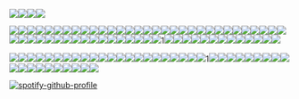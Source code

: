 ![](https://64.media.tumblr.com/5465facafedb0ce277bfb465590ae8e5/2b169c13e35acff4-72/s75x75_c1/77c05d781dce7c1e26d1c03a2bc28fe48725cad9.webp)![](https://64.media.tumblr.com/33278ce5c31499c5f34df91f61a63461/2b169c13e35acff4-ed/s75x75_c1/3d2d05293ca9f82bb34176da7bbf51f16c0aaf7d.webp)![](https://64.media.tumblr.com/22310d5c92b7e33f1167d830542a07d5/2b169c13e35acff4-d8/s75x75_c1/0427a3ee2141ce92de9b2367815a231f5c76cf96.webp)![](https://64.media.tumblr.com/34499cefa1913fcf05455b98d3610b79/2b169c13e35acff4-82/s75x75_c1/33a33810852775192d750971c02cf580fe4c9e12.webp)

![](https://64.media.tumblr.com/739124eafea193645cd85bc5b60d5a98/6eac0cbc1027da31-93/s100x200/14574d1019ca4428515a06056a00c5aa607abf47.pnj)![](https://64.media.tumblr.com/23e7d37b38234f55811b6ede1c4635af/6eac0cbc1027da31-78/s100x200/814ecb7e53b7f1a50df83266f154c21497ff0f59.pnj)![](https://64.media.tumblr.com/20def6f0395884190de77d128e4b51fe/6eac0cbc1027da31-82/s100x200/aa4775365f1a330c74dba7bef296ed0049545005.pnj)![](https://64.media.tumblr.com/cafacf56bdf8b4051f2d84d006ec871b/048517b550743f13-93/s100x200/9c4e3942c56d343b034b5f356506fc0ee926e5f5.gifv)![](https://64.media.tumblr.com/105bd1ea1f0e1a815a570d5419acf2bd/321aa268678c99b9-e6/s100x200/9da1d68dc67163e827818707acf244b75b2eb50c.gifv)![](https://64.media.tumblr.com/85e11c78dfa6f121dce4e597fe08e9bf/3347c16333dd2347-27/s100x200/c0cb46d7c29f76ceda20d7c94ead05665f7e3de9.gifv)![](https://64.media.tumblr.com/d9af0b74daf8fa8d90d42562cbdae75f/3347c16333dd2347-5a/s100x200/8fcb6bfced9a18c46f3c847ca82a685543f65126.jpg)![](https://64.media.tumblr.com/2dcb1380402da49ddbaa4292704555b9/a12f29e441283a05-b4/s100x200/b8bf6d9c942e3380281259391b2feaa1be46794d.gifv)![](https://64.media.tumblr.com/a0ed0beecc40c08a30e1eac41f416f81/6db96f7ecd419257-93/s100x200/26b7903ffd248f1aac03ba95f12220d5c27200aa.pnj)![](https://64.media.tumblr.com/d970cac53516f88e229c5a5aba5600ac/291b57fc1bf1e0d5-51/s100x200/2bce6be970f218783a46a64f00d1188857b3e848.pnj)![](https://64.media.tumblr.com/0d9967136fab69c81d2ccc22ef9a8867/291b57fc1bf1e0d5-56/s100x200/efbeca7fb4f4d374a6e5f8e72e4ab66ec6b37d6a.pnj)![](https://64.media.tumblr.com/89606bd4cb0db90ca4e22fb152fd8a29/3bf62ad8d20f8b2a-9c/s100x200/a35decc67430462dd97db68693a46ee59972bedd.gifv)![](https://64.media.tumblr.com/2bb49d4f0dd47abeda027015a28d5181/cf90d1c710160785-16/s100x200/2da03d748fa26dd9242168f610804fb0c8eb451a.gifv)![](https://64.media.tumblr.com/5d3e64a9d12863a74ed98faa03a8f941/712e794bff568974-74/s100x200/68b1e61589e92bbd0265f5086cbc000d32ad0b0c.jpg)![](https://64.media.tumblr.com/2f5a7d7c4a1df3f8ca3096ed1ad3f356/712e794bff568974-ec/s100x200/b7d02f842bc31434043ed7160f3f19a2ab4f2edb.jpg)![](https://64.media.tumblr.com/fb3131d81fd9c41547395c12e91c613e/e82a9758aa9a0ad9-7b/s100x200/4fa90cc09bf347dff94541872e629201719ef456.gifv)![](https://64.media.tumblr.com/e3185c3d4cf7eb24b48c38078817c57f/79db89ea4dd40b8f-d1/s100x200/4253ef33791040195781a7f748b4eb5ee87f39c1.pnj)![](https://64.media.tumblr.com/4cf042276799cf031e74550d3dd2f2da/c80e07d9272333a9-57/s100x200/76a5b5beba1029f691734f705c97f9c0940e7685.gifv)![](https://64.media.tumblr.com/5f0ac39bc76733a55e928bf0a4f9cfbb/64104f05e58e5ee5-80/s100x200/5549eea36a6b01d76b05c13a590829e2b96ce256.pnj)![](https://64.media.tumblr.com/246e39c2dfae1cb369873728bca0b77a/d3abe813af06eb03-f9/s100x200/6979253da882e8dd437009b1186700e3ec153fbc.gifv)![](https://64.media.tumblr.com/b9356b2cb54962b47093fc47853ef99f/32971ec037eaf543-37/s100x200/a6a3ab6b87ee5a2d91f99caff64062ab6570f242.pnj)![](https://64.media.tumblr.com/3edf675d0427b82a5eb40c0fba2b02a3/e33f34dc8b4bdcd4-21/s100x200/b4378e6607aa23f9d70da0869ea1f49e42553814.pnj)![](https://64.media.tumblr.com/c63e49fca2a4d0543cf24eb961a9e5dd/f6aa4a68b0575f05-d2/s100x200/a2cfd17051a2951700cd01ffd63c67ee3e052ff2.gifv)![](https://64.media.tumblr.com/69efe6070f4e1f5ac82aeb2e787e3f8a/f2cc2a65c0bafe8b-8b/s100x200/9b356ad70d99802bf6fb4387c8a8dcc9847311c0.pnj)![](https://64.media.tumblr.com/c36fb01a5ab40c37863e6eac191de25d/f2cc2a65c0bafe8b-29/s100x200/5ee7467ecaeadc7dbc0b6c0a5609c31b0c926ee3.pnj)![](https://64.media.tumblr.com/558ea269a5187eeb0e6f8d7a5d421d5d/f0d7eb6e599c679f-19/s100x200/0fbae3f672c95fb9202ede3e7f26ab36b72c1828.gifv)![](https://64.media.tumblr.com/dcc4d46fd004da48ef0a9764ecaab905/595bdd4897158cca-18/s100x200/66893e48bf2a82d9d7977121db577a97391cf48f.gifv)![](https://64.media.tumblr.com/26f9df00bf0ca6e2c195575d8863d65a/db10037502ed8937-6f/s100x200/b1661a6d4afa0ac31ba0acd2a3ef5d0aafa39bcf.gifv)![](https://64.media.tumblr.com/48c5c3ebe957fe42fc607e1e3b20d68f/01a63958a4deabe2-13/s100x200/e679acc35962241abf46fe90b15dce8e46eeacc4.gifv)![](https://64.media.tumblr.com/28a179a2771fc2c466c9ad97ee2d8024/81945e928d698f15-6a/s100x200/137d5b08af68cd12c734c13a6d5140e890782ea0.pnj)![](https://64.media.tumblr.com/8153cc5ea2b5419d0d675359b6449b52/b61b6041b59d6972-13/s100x200/14b7e4225069382a70cc052978e4081db41b9764.pnj)![](https://64.media.tumblr.com/5f4e8580d90952fe3556248c75ab4dc8/c70eceb85273bf61-ef/s100x200/9d3e25a0e342797a4f383928c6a9443fa4a21f81.jpg)![](https://64.media.tumblr.com/471a6e0dacc1e0167cb28d20d1e2612a/c70eceb85273bf61-9a/s100x200/a1497b5f3e342154db4ad5ad3f65b071ac1c1cb7.jpg)![](https://64.media.tumblr.com/e9991e459ad6f8e53ba52e57aafffb56/c70eceb85273bf61-54/s100x200/9af536a12bc8fa04a09a8b7af7a801ae03fbe5c0.pnj)![](https://64.media.tumblr.com/9083b47c3d4c1d56b058a0bdd766dc1b/c70eceb85273bf61-0d/s100x200/6284b4dc2a1ef4c2da4e98c44b6e6a836420c79b.pnj)![](https://64.media.tumblr.com/5f062131046d6aa6f0fcd7b96f94b98d/b6441bd5e940e34e-69/s100x200/d81f9d67c7c5fa0e496ec0545749a11a1731ce23.pnj)![](https://64.media.tumblr.com/446a1dd2f58e62ee5e9040eb0a83b171/b6441bd5e940e34e-cc/s250x400/451bb5b99142f43e0ee63baa54f40bfbf6b93492.gifv)![](https://64.media.tumblr.com/9a6d37c41b47926f3e70b2ef45f9f98b/2deadcbc02bd37de-54/s100x200/9b766b458b4f08c73cfc497129cf2e9f18ee618e.pnj)![](https://64.media.tumblr.com/e1890e46a3e14d8e16ec98f542009cd1/9e0bab1a60871658-27/s100x200/37c1e03ea61cd354a2cc68de427561789165924e.gifv)![](https://64.media.tumblr.com/7f34c15bf08c9dd6b879443bf9543b08/a2b9a9b92798b874-8c/s100x200/ca458d345e9433eca308984c636ad6e20e1da4c4.gifv)![](https://64.media.tumblr.com/651c1671d794983be625291a94b2f389/a12f29e441283a05-2a/s100x200/1896ede7cef921b294335c40e889e2d35e35f10d.gifv)![](https://64.media.tumblr.com/fb5b48283e78436738ecee2a034497f9/3347c16333dd2347-0d/s100x200/18ba3bc352da746876143acdd093034a72968ce5.gifv)![](https://64.media.tumblr.com/ad782e788e941ce340b16578402da73d/562bc653002dd72e-30/s250x400/e992a5713afb9562f973201ccc503ae4dfa944ef.gifv)![](https://64.media.tumblr.com/972bac8f51771fd7e37fa45137de2512/562bc653002dd72e-4e/s250x400/d6a0f3afb2cb700d2d7abef4e40740dbbc36b5b1.gifv)![](https://64.media.tumblr.com/a5913566988d6e35a22fa7a88f9f84de/562bc653002dd72e-00/s250x400/c192322b5eca4c555af8d8ca43e8ee450bd47354.gifv)![](https://64.media.tumblr.com/d4f949889426d3b9d58ad03cf811594b/562bc653002dd72e-8e/s250x400/ebd3085a77763065f5878c331b5627c1f6bdb187.gifv)![](https://64.media.tumblr.com/3ac7059424bb45be291ba2ca2c3408ea/562bc653002dd72e-c1/s250x400/08eaff8070f38a85c02f1eb689a795bfac249a8b.gifv)![](https://64.media.tumblr.com/c9b87094bf1ae26e55e152ee4885683b/562bc653002dd72e-1e/s250x400/f41a3f0de8f00700021675036ed64b917fc8164d.gifv)1[](https://64.media.tumblr.com/edd463c085410400c092a3ae560d51a9/562bc653002dd72e-40/s250x400/3e1943e39f1d3377ba268410be8007de4aebb4e6.gifv)![](https://64.media.tumblr.com/0ea5d52f269eb764e503f8c4b0ef94b4/562bc653002dd72e-62/s250x400/a3d56c10fbe7b2a223276fcedd0766882dc958b9.gifv)![](https://64.media.tumblr.com/a095ceef757767df186d16baa389c1dd/562bc653002dd72e-27/s250x400/cabdbeca2b0d960ecf51b7787cb0240f83ddd9d9.gifv)![](https://64.media.tumblr.com/3b96208a6dde8bfa398ce90d1f6f60c5/562bc653002dd72e-e9/s250x400/01921a2227ffe2d59f227efc55dea044c04c9e45.gifv)![](https://64.media.tumblr.com/e250419c3efbd88687b11bc4e1457b71/562bc653002dd72e-84/s250x400/eb4bf1580d5c029d91fdfcc381ef53bca7ee78b6.pnj)![](https://64.media.tumblr.com/08f7157b713c631e436f4a21b5c2b06e/562bc653002dd72e-90/s250x400/1a4c21beb42cae43c782170dafc017756fd91359.gifv)![](https://64.media.tumblr.com/abe001dfcec7855992c297ca0e9c62d8/562bc653002dd72e-bc/s250x400/0aa8393322f3a2b2a87e94348d05c2ab234c49b0.pnj)![](https://64.media.tumblr.com/c28511e9c6e103cf44b85b60e53e4a13/562bc653002dd72e-77/s250x400/149713c0b550a2bc66ec69108e5c924c85dcf685.gifv)![](https://64.media.tumblr.com/5c040ce15ebc2b890bab15b466825f2e/562bc653002dd72e-80/s250x400/48d13ae52e5b4fb5a2e819664e56461383ddbdf3.gifv)![](https://64.media.tumblr.com/82915336439e80fed30631bab3cf19d7/562bc653002dd72e-dd/s250x400/35d439a9a5dd9d30405565ea71f05cea991876f8.gifv)![](https://64.media.tumblr.com/ba3289d5f870a808167b937e730d58da/3c7512c789785a26-66/s100x200/e49009de9acb65c3509d7242bab9821d9af2a4f1.webp)![](https://64.media.tumblr.com/71a7f0892ee7909475f0dbf07c763eca/3c7512c789785a26-b5/s100x200/65213801e8db02cb60550045873fd625de189fec.gifv)![](https://64.media.tumblr.com/9928367a23cf5049f14c7a7a618e207c/3c7512c789785a26-a6/s100x200/7ec96f6e91dcc24921e73b44cefa34ab0c7c4e9b.pnj)![](https://64.media.tumblr.com/503e0fb57f774c1b686b094c3ca949df/3c7512c789785a26-9b/s100x200/b10bf94a54fdfc71445ed1ee7eb2563b26b6ef15.webp)

![](https://64.media.tumblr.com/378a14ef9fbc49b3c94f34c8a967d84c/36a7dfe1c1b675c7-36/s250x400/5671cdac0805dde3b09fa9d4b1d8270aab7a7ffc.webp)![](https://64.media.tumblr.com/3102ada59cf2cd307bbddc731b29bac8/36a7dfe1c1b675c7-17/s250x400/fcaa376803d199807d0e8827c370231971dff4d9.webp)![](https://64.media.tumblr.com/06206385d064570032b58b273f7371b8/36a7dfe1c1b675c7-f1/s250x400/46797f5ec85e7c8a609fece4fae648d1b22b32d2.webp)![](https://64.media.tumblr.com/6847cbe2599e49be69849874dc626f0c/36a7dfe1c1b675c7-3c/s250x400/cb64adc2ebb10936416bc9c1ce2e77269db6d9cf.webp)![](https://64.media.tumblr.com/7031a874d4a5a4fd4410f7d46e49f698/36a7dfe1c1b675c7-39/s250x400/bbe6e10c7d76ed8494b05174fc175322f00db2c8.webp)![](https://64.media.tumblr.com/7fafa10ea208567164c8a764d4203c94/36a7dfe1c1b675c7-70/s250x400/7ed392b3a137af0abc974212b8b1fa83e643194b.webp)![](https://cdn.discordapp.com/attachments/1363068305333686285/1366700861337636998/image.png?ex=6811e6dd&is=6810955d&hm=9fe7ba249ab10b3f0e0be2fe35b4e8ab42fa0e291f59d5eedd39fe863a7c1131&)![](https://64.media.tumblr.com/3487ce10f32683c146108c52d1fee75c/a12f29e441283a05-be/s250x400/6c346eb5eca3b172ba29b28687d0425d73f5f5ea.gifv)![](https://64.media.tumblr.com/067e9e8537f9f037288435f9905a9c4d/a12f29e441283a05-9e/s250x400/e5c0bc545e949e49402f3e492f7c90675f02cdd8.gifv)![](https://64.media.tumblr.com/a38da403c040e24c3968a6b810507e11/a12f29e441283a05-6a/s250x400/e0c4b6f467e32ca6463fb5297f311e319025cab3.jpg)![](https://64.media.tumblr.com/7bf45f6dc6416102dfc82f45cbab1e05/6db96f7ecd419257-a6/s250x400/49152265f1bbbaca256ed1b9243dbf434c07d05d.gifv)![](https://64.media.tumblr.com/fd5b95e836240d3159a33d6219ef3480/e24aea302e062a10-7a/s250x400/0847a4730c61418901074b1852463ba14e2b6cad.webp)![](https://64.media.tumblr.com/a319330ee6ef52157603217602c5b09f/e69ada103ddfcdc2-a8/s250x400/11b2188bf958f392ad7fe03c1aa251fee9ac0913.gifv)![](https://64.media.tumblr.com/c8948ce07ef68601b53566e6efaba644/79a4970eff256aad-e3/s400x600/546b4ae146d0ee829f8a621a52e6406396d57c71.gifv)![](https://64.media.tumblr.com/78c9235309e6430fe62c21249d590299/f85aa4b8f0622a57-4d/s250x400/014cb330f00dcc240f60ad0d126f0cf6eb9a7efc.gifv)![](https://64.media.tumblr.com/97180ef550bcd4812564a2afacee4725/a5b6896041f0ab1d-1f/s250x400/c080fb6035afe9e612ea2eb3bddff8c772dc6fca.gifv)![](https://64.media.tumblr.com/7e865fba94b6eed131cfc92544553008/7bba08dae7e595f2-ae/s250x400/2e8d0af675dc00cf5018bb58a1b04ba04e570eb3.gifv)![](https://64.media.tumblr.com/244d34930e059a4274fe009d8120e12c/333c79aa6197ae16-fd/s250x400/3642d05b7d1bcb990dcd6ce274dcf8948e5206a7.gifv)![](https://64.media.tumblr.com/c5b29f56e258970ba6b3c12d52f58eef/e82a9758aa9a0ad9-07/s250x400/e4598df278d4746f51c8f250efc782169e20b6ce.pnj)![](https://64.media.tumblr.com/199707a60423c6fddcadbbdf17dbbf62/f38abdf7e85efd18-1d/s250x400/d1ddc4bbd15f1650416eec9e58cb50b381a0e0a9.gifv)![](https://64.media.tumblr.com/800ff722930fcaff6b1bf111b1ebf673/c8f655ebb19c33fd-76/s250x400/3dacf4d166ec022b042678ab7f3d9a38bb90c7ec.gifv)![](https://64.media.tumblr.com/2f418673e1cb1ac73eddd452c7a33370/64c98bc9dfd462bc-cb/s250x400/a9ae58ee44e246f951b5a70cc1f9b6ff7816b976.webp)1[](https://64.media.tumblr.com/a0deed3dd588bdc056d0d995bc465408/b035b516dc88dd13-5d/s250x400/c2966406ec849fe7f4d0de99e9a508fa6d34694c.gifv)![](https://64.media.tumblr.com/be9725eadff697ce400b9af5029b54d9/db6564cf1140779b-7d/s250x400/40dd5f8a4e6e086905958e811e8be35cb532ec63.gifv)![](https://64.media.tumblr.com/73f76ebb028dfd53e9e30ae87470cf34/72e2590fb9e2f26c-4c/s250x400/889622b7b71554e58367fc054a8ce29f51efe5ee.gifv)![](https://64.media.tumblr.com/550264c4b2beacc6a904c1cc030fe4e7/72e2590fb9e2f26c-c4/s250x400/2ac828faba698504e5e8d6345f8134d2c829180e.webp)![](https://64.media.tumblr.com/bca1711f43fdf2ecdd204af3411a29f0/72e2590fb9e2f26c-5f/s250x400/27305422d350a455c068c9f4d469d901fb1797c8.webp)![](https://64.media.tumblr.com/02ce704f44b9bc50440a5ea2f4028bd0/72e2590fb9e2f26c-76/s250x400/f4731f7e9c0fd25825012918accaa4526b6fa002.gifv)![](https://64.media.tumblr.com/02aafb8de5336865a1c6627c78eb3795/72e2590fb9e2f26c-37/s250x400/c49ae6229e7e68680543723f1b1fc1fca0e79ebc.gifv)![](https://64.media.tumblr.com/2eecb1dfab5265ff5e76dc579a7654d2/4fe0da3b16f5974d-f0/s250x400/f5a3d5a7a8609634246d1c62e41aa0a41ea3bf6c.gifv)![](https://64.media.tumblr.com/50e125e46f87c938c890600c0f5e212e/4fe0da3b16f5974d-31/s250x400/04b0384fa5890f5e48fe8f59e373e158d84cd821.webp)![](https://64.media.tumblr.com/4cbd592a65b858f4536bb3e0eaff681e/a12f29e441283a05-4c/s250x400/c069fa0e0f2e1a4d1a6ea87f0be8df44162ce84a.gifv)![](https://64.media.tumblr.com/3d51fc4e910229f5519bfa402333f7e4/f9a3fffead4ca012-8f/s250x400/3ecfdac778fec6eb7729d0b87c03dbee98dc3362.gifv)![](https://64.media.tumblr.com/76bf9ee355350e020571bdf1a8225974/f9a3fffead4ca012-de/s250x400/7e8680b6d5b786f2065736b7af21df778d4c5485.gifv)![](https://64.media.tumblr.com/a57a1c040a1d45988104230df155e16b/eb6d2fbad2ebeb1d-c1/s250x400/ae65b5c679781d962dff59b0f3ec87709fe235ec.gifv)![](https://64.media.tumblr.com/964aa7474dc0a9b898e6154fc2031860/eb6d2fbad2ebeb1d-2f/s250x400/23970e53923b51d90d33e5f7085372b93b34a3bb.gifv)![](https://64.media.tumblr.com/3ea8d229559d71ce7275dd981a1276a0/84d899395c540314-43/s250x400/126a35ae33f23ec7d9afb4cef1f77b3ae54a5aa1.gifv)![](https://64.media.tumblr.com/57324d44510ebcfc38ee214eb3a4934c/84d899395c540314-ae/s250x400/c1b5b5c708389ebcbd57d2bd9330a7ee7ae5bb7b.gifv)![](https://64.media.tumblr.com/98bdf48074147410c8aa446685fe6650/84d899395c540314-7b/s250x400/1632290c1db3b01a8a6d0b184e279009fc3fedec.gifv)![](https://64.media.tumblr.com/77dbcc6ee47c37f33b8d33757a06afe2/244fdab6b045e016-59/s250x400/192c2eef91e10336b9239eab29cdf053994b07dd.gifv)![](https://64.media.tumblr.com/e903f4a92a95acae10c7dc73d235e2ef/53b28a880a29cd42-e8/s250x400/fcaf94a99fb4ec621758a44d29c40bc7255efeb3.gifv)![](https://64.media.tumblr.com/f5eb77aee6b1463234648f28320251c8/53b28a880a29cd42-e9/s250x400/c81bcd68576bd4e4a1109cb26e601be520df58a5.gifv)


[![spotify-github-profile](https://spotify-github-profile.kittinanx.com/api/view?uid=31eritn2kzh5mkvk7mzvqsomgtze&cover_image=true&theme=novatorem&show_offline=false&background_color=121212&interchange=false&bar_color=53b14f&bar_color_cover=false)](https://github.com/kittinan/spotify-github-profile)


